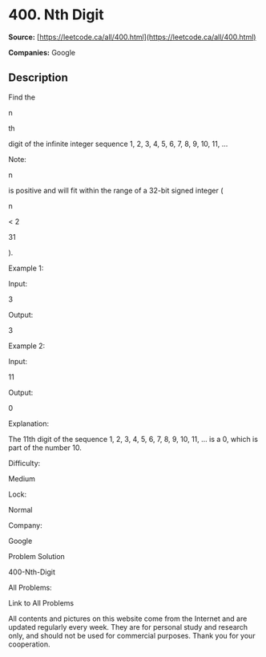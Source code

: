 # 400. Nth Digit

**Source:** [https://leetcode.ca/all/400.html](https://leetcode.ca/all/400.html)

**Companies:** Google

## Description

Find the

n

th

digit of the infinite integer sequence 1, 2, 3, 4, 5, 6, 7, 8,
        9, 10, 11, ...

Note:

n

is positive and will fit within the range of a 32-bit signed integer (

n

<
        2

31

).

Example 1:

Input:

3

Output:

3

Example 2:

Input:

11

Output:

0

Explanation:

The 11th digit of the sequence 1, 2, 3, 4, 5, 6, 7, 8, 9, 10, 11, ... is a 0, which is part of the number 10.

Difficulty:

Medium

Lock:

Normal

Company:

Google

Problem Solution

400-Nth-Digit

All Problems:

Link to All Problems

All contents and pictures on this website come from the Internet and are updated regularly every week. They are for personal study and research only, and should not be used for commercial purposes. Thank you for your cooperation.

